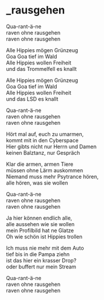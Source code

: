 # _rausgehen

Qua-rant-ä-ne  
raven ohne rausgehen  
raven ohne rausgehen

Alle Hippies mögen Grünzeug  
Goa Goa tief im Wald  
Alle Hippies wollen Freiheit  
und das Trommelfell es knallt

Alle Hippies mögen Grünzeug  
Goa Goa tief im Wald  
Alle Hippies wollen Freiheit  
und das LSD es knallt

Qua-rant-ä-ne  
raven ohne rausgehen  
raven ohne rausgehen

Hört mal auf, euch zu umarmen,  
kommt mit in den Cyberspace  
Hier gibts nicht nur Herrn und Damen  
keinen Balztanz, nur Gespräch

Klar die armen, armen Tiere  
müssen ohne Lärm auskommen  
Niemand muss mehr Psytrance hören,  
alle hören, was sie wollen

Qua-rant-ä-ne  
raven ohne rausgehen  
raven ohne rausgehen

Ja hier können endlich alle,  
alle aussehen wie sie wollen  
mein Profilbild hat ne Glatze  
Oh wie schön ist Hippies trollen

Ich muss nie mehr mit dem Auto  
tief bis in die Pampa ziehn  
ist das hier ein krasser Drop?  
oder buffert nur mein Stream

Qua-rant-ä-ne  
raven ohne rausgehen  
raven ohne rausgehen

